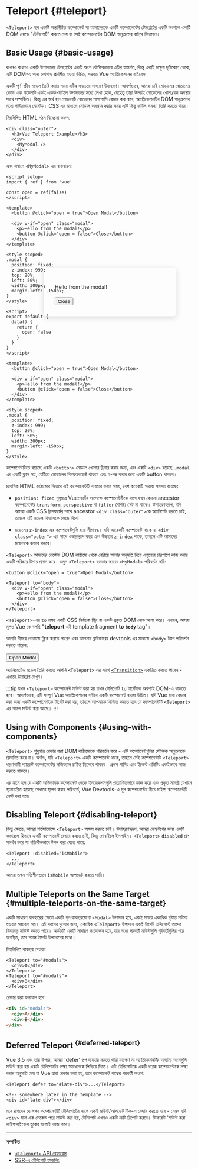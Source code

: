 # Teleport {#teleport}

 <VueSchoolLink href="https://vueschool.io/lessons/vue-3-teleport" title="বিনামূল্যে Vue.js টেলিপোর্ট পাঠ"/>

`<Teleport>` হল একটি অন্তর্নির্মিত কম্পোনেন্ট যা আমাদেরকে একটি কম্পোনেন্টের টেমপ্লেটের একটি অংশকে একটি DOM নোডে "টেলিপোর্ট" করতে দেয় যা সেই কম্পোনেন্টের DOM অনুক্রমের বাইরে বিদ্যমান।

## Basic Usage {#basic-usage}

কখনও কখনও একটি উপাদানের টেমপ্লেটের একটি অংশ যৌক্তিকভাবে এটির অন্তর্গত, কিন্তু একটি চাক্ষুষ দৃষ্টিকোণ থেকে, এটি DOM-এ অন্য কোথাও প্রদর্শিত হওয়া উচিত, সম্ভবত Vue অ্যাপ্লিকেশনের বাইরেও।

একটি পূর্ণ-স্ক্রীন মডেল তৈরি করার সময় এটির সবচেয়ে সাধারণ উদাহরণ। আদর্শভাবে, আমরা চাই মোডালের বোতামের কোড এবং মডেলটি একই একক-ফাইল উপাদানের মধ্যে লেখা হোক, যেহেতু তারা উভয়ই মোডেলের খোলা/বন্ধ অবস্থার সাথে সম্পর্কিত। কিন্তু এর অর্থ হল মোডালটি বোতামের পাশাপাশি রেন্ডার করা হবে, অ্যাপ্লিকেশনটির DOM অনুক্রমের মধ্যে গভীরভাবে নেস্টেড। CSS এর মাধ্যমে মোডাল অবস্থান করার সময় এটি কিছু জটিল সমস্যা তৈরি করতে পারে।

নিম্নলিখিত HTML গঠন বিবেচনা করুন.

```vue-html
<div class="outer">
  <h3>Vue Teleport Example</h3>
  <div>
    <MyModal />
  </div>
</div>
```

এবং এখানে `<MyModal>` এর বাস্তবায়ন:

<div class="composition-api">

```vue
<script setup>
import { ref } from 'vue'

const open = ref(false)
</script>

<template>
  <button @click="open = true">Open Modal</button>

  <div v-if="open" class="modal">
    <p>Hello from the modal!</p>
    <button @click="open = false">Close</button>
  </div>
</template>

<style scoped>
.modal {
  position: fixed;
  z-index: 999;
  top: 20%;
  left: 50%;
  width: 300px;
  margin-left: -150px;
}
</style>
```

</div>
<div class="options-api">

```vue
<script>
export default {
  data() {
    return {
      open: false
    }
  }
}
</script>

<template>
  <button @click="open = true">Open Modal</button>

  <div v-if="open" class="modal">
    <p>Hello from the modal!</p>
    <button @click="open = false">Close</button>
  </div>
</template>

<style scoped>
.modal {
  position: fixed;
  z-index: 999;
  top: 20%;
  left: 50%;
  width: 300px;
  margin-left: -150px;
}
</style>
```

</div>

 কম্পোনেন্টটিতে রয়েছে একটি `<button>` মোডাল খোলার ট্রিগার করার জন্য, এবং একটি `<div>` রয়েছে `.modal` এর একটি ক্লাস সহ, যেটিতে মোডালের বিষয়অবজেক্ট থাকবে এবং স্ব-বন্ধ করার জন্য একটি button থাকবে।

প্রাথমিক HTML কাঠামোর ভিতরে এই কম্পোনেন্টটি ব্যবহার করার সময়, বেশ কয়েকটি সম্ভাব্য সমস্যা রয়েছে:

- `position: fixed` শুধুমাত্র Vueপোর্টের সাপেক্ষে কম্পোনেন্টটিকে রাখে যখন কোনো ancestor কম্পোনেন্টের `transform`, `perspective` বা `filter` বৈশিষ্ট্য সেট না থাকে। উদাহরণস্বরূপ, যদি আমরা একটি CSS ট্রান্সফর্মের সাথে ancestor  `<div class="outer">`কে অ্যানিমেট করতে চাই, তাহলে এটি মডেল বিন্যাসকে ভেঙে দিবে!

- মডেলের `z-index` এর কম্পোনেন্টগুলি দ্বারা সীমাবদ্ধ। যদি আরেকটি কম্পোনেন্ট থাকে যা `<div class="outer">` এর সাথে ওভারল্যাপ করে এবং উচ্চতর `z-index` থাকে, তাহলে এটি আমাদের মডেলকে কভার করবে।

`<Teleport>` আমাদের নেস্টেড DOM কাঠামো থেকে বেরিয়ে আসার অনুমতি দিয়ে এগুলোর চারপাশে কাজ করার একটি পরিষ্কার উপায় প্রদান করে। চলুন `<Teleport>` ব্যবহার করতে `<MyModal>` পরিবর্তন করি:

```vue-html{3,8}
<button @click="open = true">Open Modal</button>

<Teleport to="body">
  <div v-if="open" class="modal">
    <p>Hello from the modal!</p>
    <button @click="open = false">Close</button>
  </div>
</Teleport>
```

`<Teleport>`-এর `to` লক্ষ্য একটি CSS নির্বাচক স্ট্রিং বা একটি প্রকৃত DOM নোড আশা করে। এখানে, আমরা মূলত Vue কে বলছি "**teleport** এই template fragment **to** **`body`** tag"।

আপনি নীচের বোতামে ক্লিক করতে পারেন এবং আপনার ব্রাউজারের devtools এর মাধ্যমে `<body>` ট্যাগ পরিদর্শন করতে পারেন:

<script setup>
import { ref } from 'vue'
const open = ref(false)
</script>

<div class="demo">
  <button @click="open = true">Open Modal</button>
  <ClientOnly>
    <Teleport to="body">
      <div v-if="open" class="demo modal-demo">
        <p style="margin-bottom:20px">Hello from the modal!</p>
        <button @click="open = false">Close</button>
      </div>
    </Teleport>
  </ClientOnly>
</div>

<style>
.modal-demo {
  position: fixed;
  z-index: 999;
  top: 20%;
  left: 50%;
  width: 300px;
  margin-left: -150px;
  background-color: var(--vt-c-bg);
  padding: 30px;
  border-radius: 8px;
  box-shadow: 0 4px 16px rgba(0, 0, 0, 0.15);
}
</style>

অ্যানিমেটেড মডেল তৈরি করতে আপনি `<Teleport>` এর সাথে [`<Transition>`](./transition) একত্রিত করতে পারেন - [এখানে উদাহরণ](/examples/#modal) দেখুন।

:::tip
যখন `<Teleport>` কম্পোনেন্ট মাউন্ট করা হয় তখন টেলিপোর্ট `to` টার্গেটকে অবশ্যই DOM-এ থাকতে হবে। আদর্শভাবে, এটি সম্পূর্ণ Vue অ্যাপ্লিকেশনের বাইরে একটি কম্পোনেন্ট হওয়া উচিত। যদি Vue দ্বারা রেন্ডার করা অন্য একটি কম্পোনেন্টকে টার্গেট করা হয়, তাহলে আপনাকে নিশ্চিত করতে হবে যে কম্পোনেন্টটি `<Teleport>` এর আগে মাউন্ট করা আছে।
:::

## Using with Components {#using-with-components}

`<Teleport>` শুধুমাত্র রেন্ডার করা DOM কাঠামোকে পরিবর্তন করে - এটি কম্পোনেন্টগুলির যৌক্তিক অনুক্রমকে প্রভাবিত করে না। অর্থাৎ, যদি `<Teleport>` একটি কম্পোনেন্ট থাকে, তাহলে সেই কম্পোনেন্টটি `<Teleport>` ধারণকারী প্যারেন্ট কম্পোনেন্টের লজিক্যাল চাইল্ড হিসেবে থাকবে। প্রপস পাসিং এবং ইভেন্ট এমিটিং একইভাবে কাজ করতে থাকবে।

এর মানে হল যে একটি অভিভাবক কম্পোনেন্ট থেকে ইনজেকশনগুলি প্রত্যাশিতভাবে কাজ করে এবং প্রকৃত সামগ্রী যেখানে স্থানান্তরিত হয়েছে সেখানে স্থাপন করার পরিবর্তে, Vue Devtools-এ মূল কম্পোনেন্টের নীচে  চাইল্ড কম্পোনেন্টটি নেস্ট করা হবে৷

## Disabling Teleport {#disabling-teleport}

কিছু ক্ষেত্রে, আমরা শর্তসাপেক্ষে `<Teleport>` অক্ষম করতে চাই। উদাহরণস্বরূপ, আমরা ডেস্কটপের জন্য একটি ওভারলে হিসাবে একটি কম্পোনেন্ট রেন্ডার করতে চাই, কিন্তু মোবাইলে ইনলাইন। `<Teleport>` `disabled` প্রপ সমর্থন করে যা গতিশীলভাবে টগল করা যেতে পারে:

```vue-html
<Teleport :disabled="isMobile">
  ...
</Teleport>
```

আমরা তখন গতিশীলভাবে `isMobile` আপডেট করতে পারি।

## Multiple Teleports on the Same Target {#multiple-teleports-on-the-same-target}

একটি সাধারণ ব্যবহারের ক্ষেত্রে একটি পুনঃব্যবহারযোগ্য `<Modal>` উপাদান হবে, একই সময়ে একাধিক দৃষ্টান্ত সক্রিয় হওয়ার সম্ভাবনা সহ। এই ধরনের দৃশ্যের জন্য, একাধিক `<Teleport>` উপাদান একই টার্গেট এলিমেন্টে তাদের বিষয়বস্তু মাউন্ট করতে পারে। অর্ডারটি একটি সাধারণ সংযোজন হবে, যার মধ্যে পরবর্তী মাউন্টগুলি পূর্ববর্তীগুলির পরে অবস্থিত, তবে সমস্ত টার্গেট উপাদানের মধ্যে।

নিম্নলিখিত ব্যবহার দেওয়া:

```vue-html
<Teleport to="#modals">
  <div>A</div>
</Teleport>
<Teleport to="#modals">
  <div>B</div>
</Teleport>
```

রেন্ডার করা ফলাফল হবে:

```html
<div id="modals">
  <div>A</div>
  <div>B</div>
</div>
```

## Deferred Teleport <sup class="vt-badge" data-text="3.5+" /> {#deferred-teleport}

Vue 3.5 এবং তার উপরে, আমরা 'defer' প্রপ ব্যবহার করতে পারি যতক্ষণ না অ্যাপ্লিকেশনটির অন্যান্য অংশগুলি মাউন্ট করা হয় একটি টেলিপোর্টের লক্ষ্য সমাধানকে পিছিয়ে দিতে। এটি টেলিপোর্টকে একটি ধারক কম্পোনেন্টকে লক্ষ্য করার অনুমতি দেয় যা Vue দ্বারা রেন্ডার করা হয়, তবে কম্পোনেন্ট গাছের পরবর্তী অংশে:

```vue-html
<Teleport defer to="#late-div">...</Teleport>

<!-- somewhere later in the template -->
<div id="late-div"></div>
```

মনে রাখবেন যে লক্ষ্য কম্পোনেন্টটি টেলিপোর্টের সাথে একই মাউন্ট/আপডেট টিক-এ রেন্ডার করতে হবে - যেমন যদি `<div>` মাত্র এক সেকেন্ড পরে মাউন্ট করা হয়, টেলিপোর্ট এখনও একটি ত্রুটি রিপোর্ট করবে। ডিফারটি 'মাউন্ট করা' লাইফসাইকেল হুকের মতোই কাজ করে।

---

**সম্পর্কিত**

- [`<Teleport>` API রেফারেন্স](/api/built-in-components#teleport)
- [SSR-এ টেলিপোর্ট হ্যান্ডলিং](/guide/scaling-up/ssr#teleports)
